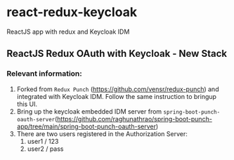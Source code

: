 # react-redux-keycloak
ReactJS app with redux and Keycloak IDM

## ReactJS Redux OAuth with Keycloak - New Stack

### Relevant information:

1. Forked from `Redux Punch` (https://github.com/vensr/redux-punch) and integrated with Keycloak IDM. Follow the same instruction to bringup this UI.
2. Bring up the keycloak embedded IDM server from `spring-boot-punch-oauth-server`(https://github.com/raghunathrao/spring-boot-punch-app/tree/main/spring-boot-punch-oauth-server)
3. There are two users registered in the Authorization Server:
   1. user1 / 123
   2. user2 / pass
